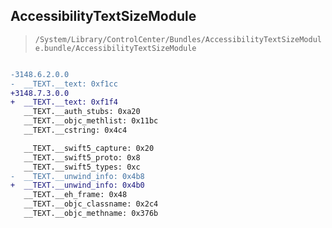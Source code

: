 ## AccessibilityTextSizeModule

> `/System/Library/ControlCenter/Bundles/AccessibilityTextSizeModule.bundle/AccessibilityTextSizeModule`

```diff

-3148.6.2.0.0
-  __TEXT.__text: 0xf1cc
+3148.7.3.0.0
+  __TEXT.__text: 0xf1f4
   __TEXT.__auth_stubs: 0xa20
   __TEXT.__objc_methlist: 0x11bc
   __TEXT.__cstring: 0x4c4

   __TEXT.__swift5_capture: 0x20
   __TEXT.__swift5_proto: 0x8
   __TEXT.__swift5_types: 0xc
-  __TEXT.__unwind_info: 0x4b8
+  __TEXT.__unwind_info: 0x4b0
   __TEXT.__eh_frame: 0x48
   __TEXT.__objc_classname: 0x2c4
   __TEXT.__objc_methname: 0x376b

```
